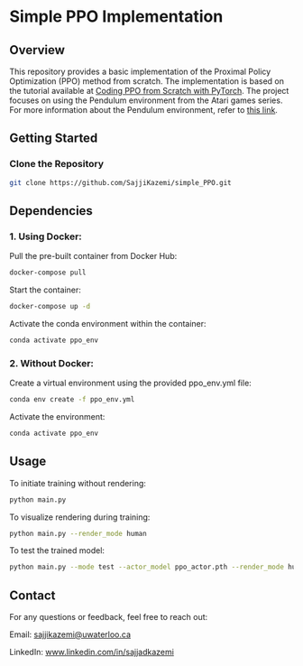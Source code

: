 # Simple PPO Implementation

## Overview

This repository provides a basic implementation of the Proximal Policy Optimization (PPO) method from scratch. The implementation is based on the tutorial available at [Coding PPO from Scratch with PyTorch](https://medium.com/analytics-vidhya/coding-ppo-from-scratch-with-pytorch-part-1-4-613dfc1b14c8). The project focuses on using the Pendulum environment from the Atari games series. For more information about the Pendulum environment, refer to [this link](https://www.gymlibrary.dev/environments/classic_control/pendulum/).

## Getting Started

### Clone the Repository

```bash
git clone https://github.com/SajjiKazemi/simple_PPO.git
```

## Dependencies
### 1. Using Docker:
Pull the pre-built container from Docker Hub:

```bash
docker-compose pull
```
Start the container:

```bash
docker-compose up -d
```
Activate the conda environment within the container:

```bash
conda activate ppo_env
```

### 2. Without Docker:
Create a virtual environment using the provided ppo_env.yml file:

```bash
conda env create -f ppo_env.yml
```
Activate the environment:

```bash
conda activate ppo_env
```

## Usage

To initiate training without rendering:

```bash
python main.py
```
To visualize rendering during training:

```bash
python main.py --render_mode human
```
To test the trained model:

```bash
python main.py --mode test --actor_model ppo_actor.pth --render_mode human
```

## Contact
For any questions or feedback, feel free to reach out:

Email: sajjikazemi@uwaterloo.ca

LinkedIn: www.linkedin.com/in/sajjadkazemi
